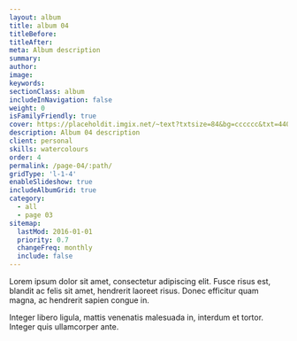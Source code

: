 ```yaml
---
layout: album
title: album 04
titleBefore:
titleAfter:
meta: Album description
summary:
author:
image:
keywords:
sectionClass: album
includeInNavigation: false
weight: 0
isFamilyFriendly: true
cover: https://placeholdit.imgix.net/~text?txtsize=84&bg=cccccc&txt=440x293&w=440&h=293
description: Album 04 description
client: personal
skills: watercolours
order: 4
permalink: /page-04/:path/
gridType: 'l-1-4'
enableSlideshow: true
includeAlbumGrid: true
category:
  - all
  - page 03
sitemap:
  lastMod: 2016-01-01
  priority: 0.7
  changeFreq: monthly
  include: false
---
```


Lorem ipsum dolor sit amet, consectetur adipiscing elit. Fusce risus est, blandit ac felis sit amet, hendrerit laoreet risus. Donec efficitur quam magna, ac hendrerit sapien congue in.

Integer libero ligula, mattis venenatis malesuada in, interdum et tortor. Integer quis ullamcorper ante.
